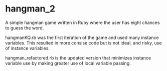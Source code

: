hangman_2
=========

A simple hangman game written in Ruby where the user has eight chances to guess the word.

hangmanKQ.rb was the first iteration of the game and used many instance variables.
This resulted in more consise code but is not ideal, and risky, use of instance variables.

hangman_refactored.rb is the updated version that minimizes instance variable use by
making greater use of local variable passing.
